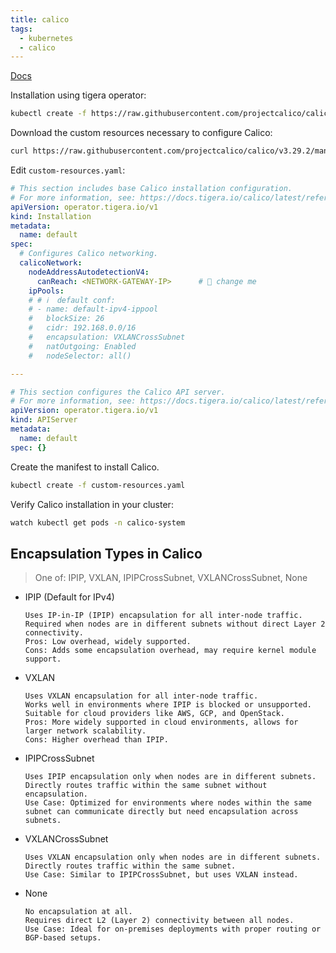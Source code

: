 ```yaml
---
title: calico
tags:
  - kubernetes
  - calico
---
```


[Docs](https://docs.tigera.io/calico/latest/getting-started/kubernetes/self-managed-onprem/onpremises)

Installation using tigera operator:

```sh
kubectl create -f https://raw.githubusercontent.com/projectcalico/calico/v3.29.1/manifests/tigera-operator.yaml
```

Download the custom resources necessary to configure Calico:

```sh
curl https://raw.githubusercontent.com/projectcalico/calico/v3.29.2/manifests/custom-resources.yaml -O
```

Edit `custom-resources.yaml`:

```yaml
# This section includes base Calico installation configuration.
# For more information, see: https://docs.tigera.io/calico/latest/reference/installation/api#operator.tigera.io/v1.Installation
apiVersion: operator.tigera.io/v1
kind: Installation
metadata:
  name: default
spec:
  # Configures Calico networking.
  calicoNetwork:
    nodeAddressAutodetectionV4:
      canReach: <NETWORK-GATEWAY-IP>      # 📢 change me
    ipPools:
    # # ℹ️  default conf:
    # - name: default-ipv4-ippool
    #   blockSize: 26
    #   cidr: 192.168.0.0/16
    #   encapsulation: VXLANCrossSubnet
    #   natOutgoing: Enabled
    #   nodeSelector: all()

---

# This section configures the Calico API server.
# For more information, see: https://docs.tigera.io/calico/latest/reference/installation/api#operator.tigera.io/v1.APIServer
apiVersion: operator.tigera.io/v1
kind: APIServer
metadata:
  name: default
spec: {}
```

Create the manifest to install Calico.

```sh
kubectl create -f custom-resources.yaml
```

Verify Calico installation in your cluster:

```sh
watch kubectl get pods -n calico-system
```

## Encapsulation Types in Calico

> One of: IPIP, VXLAN, IPIPCrossSubnet, VXLANCrossSubnet, None

- IPIP (Default for IPv4)

      Uses IP-in-IP (IPIP) encapsulation for all inter-node traffic.
      Required when nodes are in different subnets without direct Layer 2 connectivity.
      Pros: Low overhead, widely supported.
      Cons: Adds some encapsulation overhead, may require kernel module support.

- VXLAN

      Uses VXLAN encapsulation for all inter-node traffic.
      Works well in environments where IPIP is blocked or unsupported.
      Suitable for cloud providers like AWS, GCP, and OpenStack.
      Pros: More widely supported in cloud environments, allows for larger network scalability.
      Cons: Higher overhead than IPIP.

- IPIPCrossSubnet

      Uses IPIP encapsulation only when nodes are in different subnets.
      Directly routes traffic within the same subnet without encapsulation.
      Use Case: Optimized for environments where nodes within the same subnet can communicate directly but need encapsulation across subnets.

- VXLANCrossSubnet

      Uses VXLAN encapsulation only when nodes are in different subnets.
      Directly routes traffic within the same subnet.
      Use Case: Similar to IPIPCrossSubnet, but uses VXLAN instead.

- None

      No encapsulation at all.
      Requires direct L2 (Layer 2) connectivity between all nodes.
      Use Case: Ideal for on-premises deployments with proper routing or BGP-based setups.
